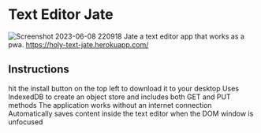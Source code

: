 # Text Editor Jate
![Screenshot 2023-06-08 220918](https://github.com/ALTaylor33/jate/assets/121843691/b7a4fba5-6fbd-4a43-bff0-b6959f2c51a1)
Jate a text editor app that works as a pwa.
https://holy-text-jate.herokuapp.com/ 
 ## Instructions
hit the install button on the top left to download it to your desktop
Uses IndexedDB to create an object store and includes both GET and PUT methods
The application works without an internet connection
Automatically saves content inside the text editor when the DOM window is unfocused
